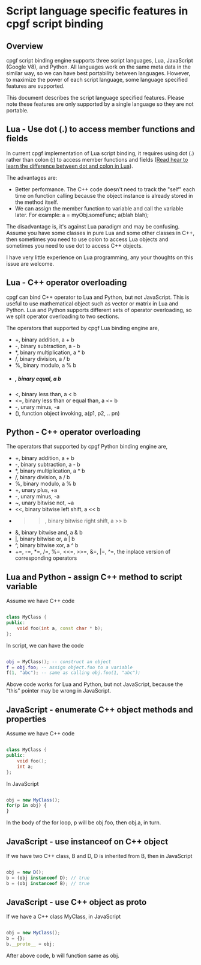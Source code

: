 # Script language specific features in cpgf script binding

## Overview

cpgf script binding engine supports three script languages, Lua, JavaScript (Google V8), and Python. All languages work on the same meta data in the similar way, so we can have best portability between languages. However, to maximize the power of each script language, some language specified features are supported.

This document describes the script language specified features. Please note these features are only supported by a single language so they are not portable.

## Lua - Use dot (.) to access member functions and fields

In current cpgf implementation of Lua script binding, it requires using dot (.) rather than colon (:) to access member functions and fields ([Read hear to learn the difference between dot and colon in Lua](//coronalabs.com/blog/2015/12/01/tutorial-understanding-the-colon-vs-dot-operator/)).  

The advantages are:
  - Better performance. The C++ code doesn't need to track the "self" each time on function calling because the object instance is already stored in the method itself.
  - We can assign the member function to variable and call the variable later. For example: a = myObj.someFunc; a(blah blah);

The disadvantage is, it's against Lua paradigm and may be confusing. Assume you have some classes in pure Lua and some other classes in C++, then sometimes you need to use colon to access Lua objects and sometimes you need to use dot to access C++ objects.

I have very little experience on Lua programming, any your thoughts on this issue are welcome.

## Lua - C++ operator overloading

cpgf can bind C++ operator to Lua and Python, but not JavaScript. This is useful to use mathematical object such as vector or matrix in Lua and Python. Lua and Python supports different sets of operator overloading, so we split operator overloading to two sections.

The operators that supported by cpgf Lua binding engine are,
  * +, binary addition, a + b
  * -, binary subtraction, a - b
  * *, binary multiplication, a * b
  * /, binary division, a / b
  * %, binary modulo, a % b
  * ##### , binary equal, a b
  * <, binary less than, a < b
  * <=, binary less than or equal than, a <= b
  * -, unary minus, -a
  * (), function object invoking, a(p1, p2, .. pn)

## Python - C++ operator overloading

The operators that supported by cpgf Python binding engine are,
  * +, binary addition, a + b
  * -, binary subtraction, a - b
  * *, binary multiplication, a * b
  * /, binary division, a / b
  * %, binary modulo, a % b
  * +, unary plus, +a
  * -, unary minus, -a
  * ~, unary bitwise not, ~a
  * <<, binary bitwise left shift, a << b
  * >>, binary bitwise right shift, a >> b
  * &, binary bitwise and, a & b
  * |, binary bitwise or, a | b
  * ^, binary bitwise xor, a ^ b
  * +=, -=, *=, /=, %=, <<=, >>=, &=, |=, ^=, the inplace version of corresponding operators

## Lua and Python - assign C++ method to script variable

Assume we have C++ code
```c++

class MyClass {
public:
    void foo(int a, const char * b);
};
```

In script, we can have the code
```lua

obj = MyClass(); -- construct an object
f = obj.foo; -- assign object.foo to a variable
f(1, "abc"); -- same as calling obj.foo(1, "abc");
```
Above code works for Lua and Python, but not JavaScript, because the "this" pointer may be wrong in JavaScript.

## JavaScript - enumerate C++ object methods and properties

Assume we have C++ code
```c++

class MyClass {
public:
    void foo();
    int a;
};
```
In JavaScript
```javascript

obj = new MyClass();
for(p in obj) {
}
```
In the body of the for loop, p will be obj.foo, then obj.a, in turn.

## JavaScript - use instanceof on C++ object

If we have two C++ class, B and D, D is inherited from B, then in JavaScript
```javascript

obj = new D();
b = (obj instanceof D); // true
b = (obj instanceof B); // true
```

## JavaScript - use C++ object as __proto__

If we have a C++ class MyClass, in JavaScript
```javascript

obj = new MyClass();
b = {};
b.__proto__ = obj;
```
After above code, b will function same as obj.
